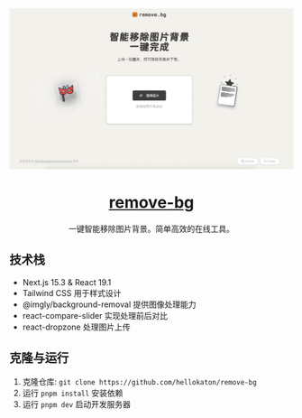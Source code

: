 <a href="https://github.com/Nutlope/remove-bg">
  <img alt="remove-bg" src="./public/og.png">
  <h1 align="center">remove-bg</h1>
</a>

<p align="center">
  一键智能移除图片背景。简单高效的在线工具。
</p>

## 技术栈

- Next.js 15.3 & React 19.1
- Tailwind CSS 用于样式设计
- @imgly/background-removal 提供图像处理能力
- react-compare-slider 实现处理前后对比
- react-dropzone 处理图片上传

## 克隆与运行

1. 克隆仓库: `git clone https://github.com/hellokaton/remove-bg`
2. 运行 `pnpm install` 安装依赖
3. 运行 `pnpm dev` 启动开发服务器
